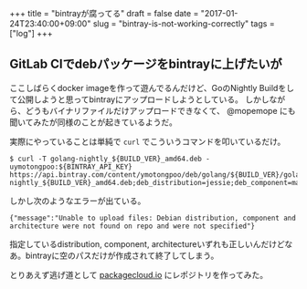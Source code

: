 +++
title = "bintrayが腐ってる"
draft = false
date = "2017-01-24T23:40:00+09:00"
slug = "bintray-is-not-working-correctly"
tags = ["log"]
+++

## GitLab CIでdebパッケージをbintrayに上げたいが
ここしばらくdocker imageを作って遊んでるんだけど、GoのNightly Buildをして公開しようと思ってbintrayにアップロードしようとしている。
しかしながら、どうもバイナリファイルだけアップロードできなくて、 @mopemope にも聞いてみたが同様のことが起きているようだ。

実際にやっていることは単純で `curl` でこういうコマンドを叩いているだけ。

```
$ curl -T golang-nightly_${BUILD_VER}_amd64.deb -uymotongpoo:${BINTRAY_API_KEY} https://api.bintray.com/content/ymotongpoo/deb/golang/${BUILD_VER}/golang-nightly_${BUILD_VER}_amd64.deb;deb_distribution=jessie;deb_component=main;deb_architecture=amd64;publish=1;override=1
```

しかし次のようなエラーが出ている。

```
{"message":"Unable to upload files: Debian distribution, component and architecture were not found on repo and were not specified"}
```

指定しているdistribution, component, architectureいずれも正しいんだけどなあ。bintrayに空のパスだけが作成されて終了してしまう。

とりあえず逃げ道として [packagecloud.io](https://packagecloud.io/) にレポジトリを作ってみた。

